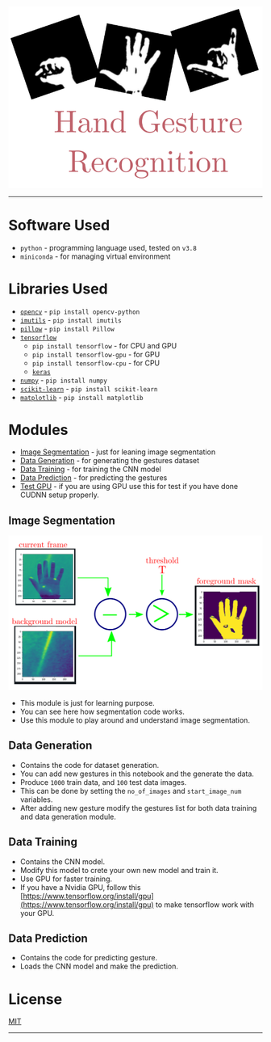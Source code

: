 <p align="center">
    <img src="img/main.svg" />
</p>

---

# Software Used

- `python` - programming language used, tested on `v3.8`
- `miniconda` - for managing virtual environment

# Libraries Used

- [`opencv`](https://github.com/opencv/opencv-python) - `pip install opencv-python`
- [`imutils`](https://github.com/PyImageSearch/imutils) - `pip install imutils`
- [`pillow`](https://github.com/python-pillow/Pillow) - `pip install Pillow`
- [`tensorflow`](https://github.com/tensorflow/tensorflow)
  - `pip install tensorflow` - for CPU and GPU
  - `pip install tensorflow-gpu` - for GPU
  - `pip install tensorflow-cpu` - for CPU
  - [`keras`](https://github.com/keras-team/keras)
- [`numpy`](https://github.com/numpy/numpy) - `pip install numpy`
- [`scikit-learn`](https://github.com/scikit-learn/scikit-learn) - `pip install scikit-learn`
- [`matplotlib`](https://github.com/matplotlib/matplotlib) - `pip install matplotlib`

# Modules

- [Image Segmentation](./image_segimentation.ipynb) - just for leaning image segmentation
- [Data Generation](./data_generation.ipynb) - for generating the gestures dataset
- [Data Training](./data_training.ipynb) - for training the CNN model
- [Data Prediction](./data_predict.ipynb) - for predicting the gestures
- [Test GPU](./test_gpu.ipynb) - if you are using GPU use this for test if you have done CUDNN setup properly.

## Image Segmentation

<p align="center">
    <img src="img/segmentation.svg" />
</p>

- This module is just for learning purpose.
- You can see here how segmentation code works.
- Use this module to play around and understand image segmentation.

## Data Generation

- Contains the code for dataset generation.
- You can add new gestures in this notebook and the generate the data.
- Produce `1000` train data, and `100` test data images.
- This can be done by setting the `no_of_images` and `start_image_num` variables.
- After adding new gesture modify the gestures list for both data training and data generation module.

## Data Training

- Contains the CNN model.
- Modify this model to crete your own new model and train it.
- Use GPU for faster training.
- If you have a Nvidia GPU, follow this [https://www.tensorflow.org/install/gpu](https://www.tensorflow.org/install/gpu) to make tensorflow work with your GPU.

## Data Prediction

- Contains the code for predicting gesture.
- Loads the CNN model and make the prediction.

# License

[MIT](./license)

---